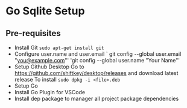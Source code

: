 # Go Sqlite Setup 

## Pre-requisites

* Install Git `sudo apt-get install git`
* Configure user.name and user.email
  ` git config --global user.email "you@example.com"'
  'git config --global user.name "Your Name"'
* Setup Github Desktop
Go to https://github.com/shiftkey/desktop/releases and download latest release 
To install `sudo dpkg -i <file>.deb`
* Setup Go
* Install Go Plugin for VSCode
* Install dep package to manager all project package dependencies

